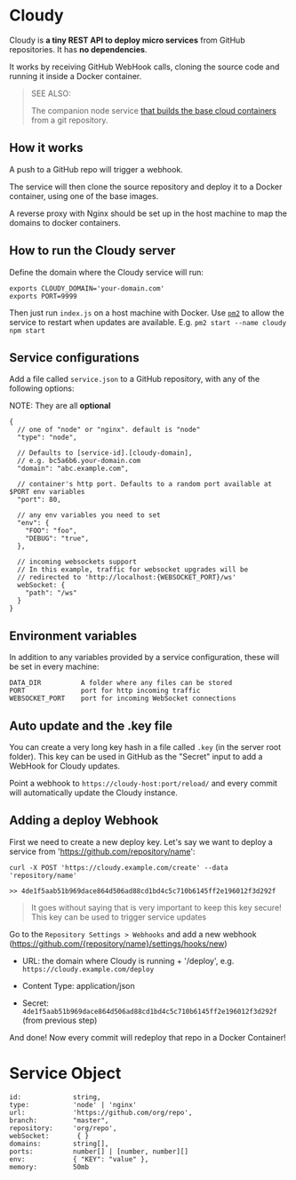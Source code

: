 # Cloudy

Cloudy is **a tiny REST API to deploy micro services** from GitHub repositories. It has **no dependencies**.

It works by receiving GitHub WebHook calls, cloning the source code and running it inside a Docker container.

> SEE ALSO:
>
> The companion node service [that builds the base cloud containers](https://github.com/homebots/cloudy-images) from a git repository.

## How it works

A push to a GitHub repo will trigger a webhook.

The service will then clone the source repository and deploy it to a Docker container, using one of the base images.

A reverse proxy with Nginx should be set up in the host machine to map the domains to docker containers.

## How to run the Cloudy server

Define the domain where the Cloudy service will run:

```
exports CLOUDY_DOMAIN='your-domain.com'
exports PORT=9999
```

Then just run `index.js` on a host machine with Docker. Use [`pm2`](https://www.npmjs.com/package/pm2) to allow the service to restart when updates are available.
E.g. `pm2 start --name cloudy npm start`

## Service configurations

Add a file called `service.json` to a GitHub repository, with any of the following options:

NOTE: They are all **optional**

```
{
  // one of "node" or "nginx". default is "node"
  "type": "node",

  // Defaults to [service-id].[cloudy-domain],
  // e.g. bc5a6b6.your-domain.com
  "domain": "abc.example.com",

  // container's http port. Defaults to a random port available at $PORT env variables
  "port": 80,

  // any env variables you need to set
  "env": {
    "FOO": "foo",
    "DEBUG": "true",
  },

  // incoming websockets support
  // In this example, traffic for websocket upgrades will be
  // redirected to 'http://localhost:{WEBSOCKET_PORT}/ws'
  webSocket: {
    "path": "/ws"
  }
}
```

## Environment variables

In addition to any variables provided by a service configuration, these will be set in every machine:

```
DATA_DIR          A folder where any files can be stored
PORT              port for http incoming traffic
WEBSOCKET_PORT    port for incoming WebSocket connections
```

## Auto update and the .key file

You can create a very long key hash in a file called `.key` (in the server root folder).
This key can be used in GitHub as the "Secret" input to add a WebHook for Cloudy updates.

Point a webhook to `https://cloudy-host:port/reload/` and every commit will automatically update the Cloudy instance.

## Adding a deploy Webhook

First we need to create a new deploy key.
Let's say we want to deploy a service from 'https://github.com/repository/name':

```
curl -X POST 'https://cloudy.example.com/create' --data 'repository/name'

>> 4de1f5aab51b969dace864d506ad88cd1bd4c5c710b6145ff2e196012f3d292f
```

> It goes without saying that is very important to keep this key secure!
> This key can be used to trigger service updates

Go to the `Repository Settings > Webhooks` and add a new webhook (https://github.com/{repository/name}/settings/hooks/new)

- URL: the domain where Cloudy is running + '/deploy', e.g. `https://cloudy.example.com/deploy`

- Content Type: application/json

- Secret: `4de1f5aab51b969dace864d506ad88cd1bd4c5c710b6145ff2e196012f3d292f` (from previous step)

And done! Now every commit will redeploy that repo in a Docker Container!

# Service Object

```
id:             string,
type:           'node' | 'nginx'
url:            'https://github.com/org/repo',
branch:         "master",
repository:     'org/repo',
webSocket:       { }
domains:        string[],
ports:          number[] | [number, number][]
env:            { "KEY": "value" },
memory:         50mb
```
